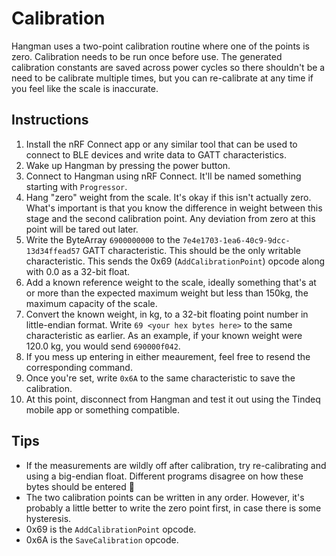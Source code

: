 # Calibration

Hangman uses a two-point calibration routine where one of the points is zero. Calibration needs to
be run once before use. The generated calibration constants are saved across power cycles so there
shouldn't be a need to be calibrate multiple times, but you can re-calibrate at any time if you feel
like the scale is inaccurate.

## Instructions

1. Install the nRF Connect app or any similar tool that can be used to connect to BLE devices and
write data to GATT characteristics.
1. Wake up Hangman by pressing the power button.
1. Connect to Hangman using nRF Connect. It'll be named something starting with `Progressor`.
1. Hang "zero" weight from the scale. It's okay if this isn't actually zero. What's important is
that you know the difference in weight between this stage and the second calibration point. Any
deviation from zero at this point will be tared out later.
1. Write the ByteArray `6900000000` to the `7e4e1703-1ea6-40c9-9dcc-13d34ffead57` GATT
characteristic. This should be the only writable characteristic. This sends the 0x69
(`AddCalibrationPoint`) opcode along with 0.0 as a 32-bit float.
1. Add a known reference weight to the scale, ideally something that's at or more than the expected
maximum weight but less than 150kg, the maximum capacity of the scale.
1. Convert the known weight, in kg, to a 32-bit floating point number in little-endian format. Write
`69 <your hex bytes here>` to the same characteristic as earlier. As an example, if your known
weight were 120.0 kg, you would send `690000f042`.
1. If you mess up entering in either meaurement, feel free to resend the corresponding command.
1. Once you're set, write `0x6A` to the same characteristic to save the calibration.
1. At this point, disconnect from Hangman and test it out using the Tindeq mobile app or something
compatible.

## Tips

* If the measurements are wildly off after calibration, try re-calibrating and using a big-endian
float. Different programs disagree on how these bytes should be entered 🤷
* The two calibration points can be written in any order. However, it's probably a little better to
write the zero point first, in case there is some hysteresis.
* 0x69 is the `AddCalibrationPoint` opcode.
* 0x6A is the `SaveCalibration` opcode.
